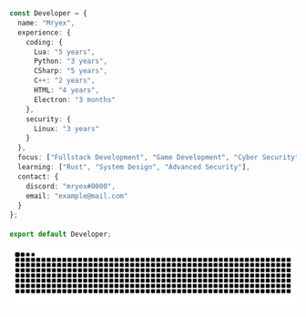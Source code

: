 ```ts
const Developer = {
  name: "Mryex",
  experience: {
    coding: {
      Lua: "5 years",
      Python: "3 years",
      CSharp: "5 years",
      C++: "2 years",
      HTML: "4 years",
      Electron: "3 months"
    },
    security: {
      Linux: "3 years"
    }
  },
  focus: ["Fullstack Development", "Game Development", "Cyber Security"],
  learning: ["Rust", "System Design", "Advanced Security"],
  contact: {
    discord: "mryex#0000",
    email: "example@mail.com"
  }
};

export default Developer;
```







<picture>
  <source media="(prefers-color-scheme: dark)" srcset="https://raw.githubusercontent.com/oztturk/oztturk/output/github-snake-dark.svg" />
  <source media="(prefers-color-scheme: light)" srcset="https://raw.githubusercontent.com/oztturk/oztturk/output/github-snake.svg" />
  <img alt="github-snake" src="https://raw.githubusercontent.com/jrbemal/jrbemal/output/github-snake.svg" />
</picture>
